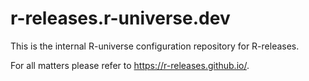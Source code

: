 # r-releases.r-universe.dev

This is the internal R-universe configuration repository for R-releases.

For all matters please refer to <https://r-releases.github.io/>.
